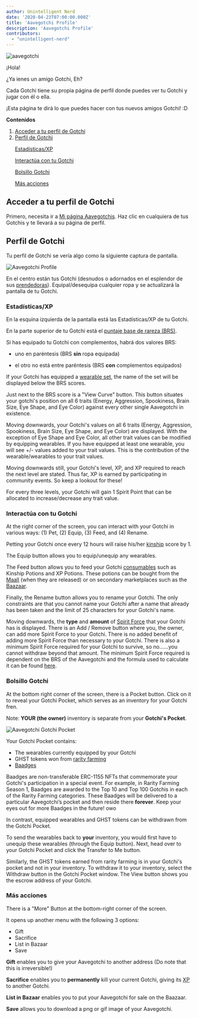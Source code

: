 ```yaml
---
author: Unintelligent Nerd
date: '2020-04-23T07:00:00.000Z'
title: 'Aavegotchi Profile'
description: 'Aavegotchi Profile'
contributors:
  - "unintelligent-nerd"
---
```


<div class="headerImageContainer">
<img class="headerImage" src="/aavegotchi-profile/aavegotchi.png" alt="aavegotchi" />
<p class="headerImageText">¡Hola!</p>
</div>

¿Ya ienes un amigo Gotchi, Eh?

Cada Gotchi tiene su propia página de perfil donde puedes ver tu Gotchi y jugar con él o ella.

¡Esta página te dirá lo que puedes hacer con tus nuevos amigos Gotchi! :D

<div class="contentsBox">

**Contenidos**

<ol>
<li><a href=#accessing-your-gotchi-profile>Acceder a tu perfil de Gotchi</a></li>
<li><a href=#gotchi-profile>Perfil de Gotchi</a></li>
<p><a href=#stats-xp>Estadísticas/XP</a></p>
<p><a href=#interact-with-your-gotchi>Interactúa con tu Gotchi</a></p>
<p><a href=#gotchi-pocket>Bolsillo Gotchi</a></p>
<p><a href=#more-actions>Más acciones</a></p>
</ol>

</div>

## Acceder a tu perfil de Gotchi

Primero, necesita ir a [Mi página Aavegotchis](https://aavegotchi.com/aavegotchis). Haz clic en cualquiera de tus Gotchis y te llevará a su página de perfil.

## Perfil de Gotchi

Tu perfil de Gotchi se vería algo como la siguiente captura de pantalla.

<img class = "bodyImage" src = "/aavegotchi-profile/aavegotchi-profile.png" alt = "Aavegotchi Profile" />

En el centro están tus Gotchi (desnudos o adornados en el esplendor de sus [prendedoras](/complentos)). Equipal/desequipa cualquier ropa y se actualizará la pantalla de tu Gotchi.

### Estadísticas/XP

En la esquina izquierda de la pantalla está las Estadísticas/XP de tu Gotchi.

En la parte superior de tu Gotchi está el [puntaje base de rareza (BRS)](/rarity-farming#base-rarity-score).

Si has equipado tu Gotchi con complementos, habrá dos valores BRS:

* uno en paréntesis (BRS **sin** ropa equipada)

* el otro no está entre paréntesis (BRS **con** complementos equipados)

If your Gotchi has equipped a [wearable set](/sets), the name of the set will be displayed below the BRS scores.

Just next to the BRS score is a "View Curve" button. This button situates your gotchi's position on all 6 traits (Energy, Aggression, Spookiness, Brain Size, Eye Shape, and Eye Color) against every other single Aavegotchi in existence.

Moving downwards, your Gotchi's values on all 6 traits (Energy, Aggression, Spookiness, Brain Size, Eye Shape, and Eye Color) are displayed. With the exception of Eye Shape and Eye Color, all other trait values can be modified by equipping wearables. If you have equipped at least one wearable, you will see +/- values added to your trait values. This is the contribution of the wearable/wearables to your trait values.

Moving downwards still, your Gotchi's level, XP, and XP required to reach the next level are stated. Thus far, XP is earned by participating in community events. So keep a lookout for these!

For every three levels, your Gotchi will gain 1 Spirit Point that can be allocated to increase/decrease any trait value.

### Interactúa con tu Gotchi

At the right corner of the screen, you can interact with your Gotchi in various ways: (1) Pet, (2) Equip, (3) Feed, and (4) Rename.

Petting your Gotchi once every 12 hours will raise his/her [kinship](/traits#kinship) score by 1.

The Equip button allows you to equip/unequip any wearables.

The Feed button allows you to feed your Gotchi [consumables](/wearables#consumables) such as Kinship Potions and XP Potions. These potions can be bought from the [Maall](/maall) (when they are released) or on secondary marketplaces such as the [Baazaar](/baazaar).

Finally, the Rename button allows you to rename your Gotchi. The only constraints are that you cannot name your Gotchi after a name that already has been taken and the limit of 25 characters for your Gotchi's name.

Moving downwards, the **type** and **amount** of [Spirit Force](/glossary#spirit-force) that your Gotchi has is displayed. There is an Add / Remove button where you, the owner, can add more Spirit Force to your Gotchi. There is no added benefit of adding more Spirit Force than necessary to your Gotchi. There is also a minimum Spirit Force required for your Gotchi to survive, so no......you cannot withdraw beyond that amount. The minimum Spirit Force required is dependent on the BRS of the Aavegotchi and the formula used to calculate it can be found [here](/portals#claiming-an-aavegotchi).

### Bolsillo Gotchi

At the bottom right corner of the screen, there is a Pocket button. Click on it to reveal your Gotchi Pocket, which serves as an inventory for your Gotchi fren.

Note: **YOUR (the owner)** inventory is separate from your **Gotchi's Pocket**.

<img class = "bodyImage" src = "/aavegotchi-profile/aavegotchi-gotchi-pocket.png" alt = "Aavegotchi Gotchi Pocket" />

Your Gotchi Pocket contains:

* The wearables currently equipped by your Gotchi
* GHST tokens won from [rarity farming](/rarity-farming)
* [Baadges](/baadge)

Baadges are non-transferable ERC-1155 NFTs that commemorate your Gotchi's participation in a special event. For example, in Rarity Farming Season 1, Baadges are awarded to the Top 10 and Top 100 Gotchis in each of the Rarity Farming categories. These Baadges will be delivered to a particular Aavegotchi’s pocket and then reside there **forever**. Keep your eyes out for more Baadges in the future! owo

In contrast, equipped wearables and GHST tokens can be withdrawn from the Gotchi Pocket.

To send the wearables back to **your** inventory, you would first have to unequip these wearables (through the Equip button). Next, head over to your Gotchi Pocket and click the Transfer to Me button.

Similarly, the GHST tokens earned from rarity farming is in your Gotchi's pocket and not in your inventory. To withdraw it to your inventory, select the Withdraw button in the Gotchi Pocket window. The View button shows you the escrow address of your Gotchi.

### Más acciones

There is a "More" Button at the bottom-right corner of the screen.

It opens up another menu with the following 3 options:

* Gift
* Sacrifice
* List in Bazaar
* Save

**Gift** enables you to give your Aavegotchi to another address (Do note that this is irreversible!)

**Sacrifice** enables you to **permanently** kill your current Gotchi, giving its [XP](/traits#experience) to another Gotchi.

**List in Bazaar** enables you to put your Aavegotchi for sale on the Baazaar.

**Save** allows you to download a png or gif image of your Aavegotchi.